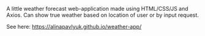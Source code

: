 A little weather forecast web-application made using HTML/CSS/JS and Axios.
Can show true weather based on location of user or by input request.

See here: https://alinapavlyuk.github.io/weather-app/
